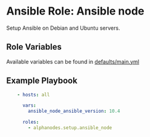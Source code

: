 # Ansible Role: Ansible node

Setup Ansible on Debian and Ubuntu servers.

## Role Variables

Available variables can be found in [defaults/main.yml](defaults/main.yml)

## Example Playbook

```yaml
    - hosts: all

      vars:
        ansible_node_ansible_version: 10.4

      roles:
        - alphanodes.setup.ansible_node
```
